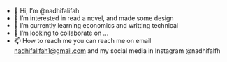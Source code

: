 - 👋 Hi, I’m @nadhifalifah
- 👀 I’m interested in read a novel, and made some design
- 🌱 I’m currently learning economics and writting technical
- 💞️ I’m looking to collaborate on ...
- 📫 How to reach me you can reach me on email nadhifalifah1@gmail.com and my social media in Instagram @nadhifalfh
